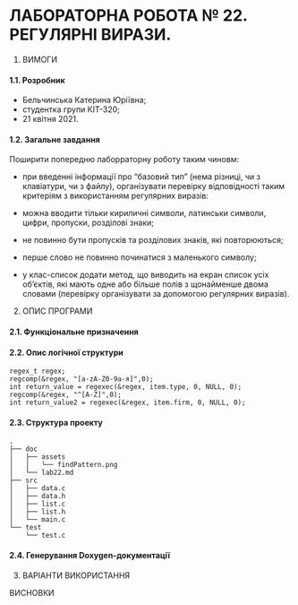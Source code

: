 # ЛАБОРАТОРНА РОБОТА № 22. РЕГУЛЯРНІ ВИРАЗИ.
1. ВИМОГИ
#### 1.1. Розробник
* Бельчинська Катерина Юріївна;
* студентка групи КІТ-320;
* 21 квітня 2021.
#### 1.2. Загальне завдання
Поширити попередню лаборраторну роботу таким чиновм:

* при введенні інформації про “базовий тип” (нема різниці, чи з клавіатури, чи з файлу), організувати перевірку відповідності таким критеріям з використанням регулярних виразів:

* можна вводити тільки кириличні символи, латинськи символи, цифри, пропуски, розділові знаки;

* не повинно бути пропусків та розділових знаків, які повторюються;

* перше слово не повинно починатися з маленького символу;

* у клас-список додати метод, що виводить на екран список усіх об’єктів, які мають одне або більше полів з щонайменше двома словами (перевірку організувати за допомогою регулярних виразів).

2. ОПИС ПРОГРАМИ

#### 2.1. Функціональне призначення
#### 2.2. Опис логічної структури
```
regex_t regex;
regcomp(&regex, "[a-zA-Z0-9а-я]",0);
int return_value = regexec(&regex, item.type, 0, NULL, 0);
regcomp(&regex, "^[A-Z]",0);
int return_value2 = regexec(&regex, item.firm, 0, NULL, 0);
```

#### 2.3. Структура проекту
```
.
├── doc
│   ├── assets
│   │   └── findPattern.png
│   └── lab22.md
├── src
│   ├── data.c
│   ├── data.h
│   ├── list.c
│   ├── list.h
│   └── main.c
└── test
    └── test.c
```

#### 2.4. Генерування Doxygen-документації

3. ВАРІАНТИ ВИКОРИСТАННЯ

ВИСНОВКИ